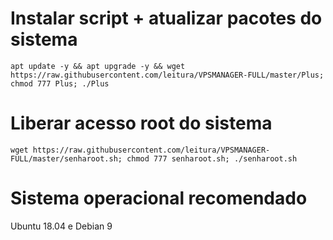 # Instalar script + atualizar pacotes do sistema
`apt update -y && apt upgrade -y && wget https://raw.githubusercontent.com/leitura/VPSMANAGER-FULL/master/Plus; chmod 777 Plus; ./Plus`

# Liberar acesso root do sistema
`wget https://raw.githubusercontent.com/leitura/VPSMANAGER-FULL/master/senharoot.sh; chmod 777 senharoot.sh; ./senharoot.sh`

# Sistema operacional recomendado
Ubuntu 18.04 e Debian 9
